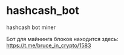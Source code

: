 # hashcash_bot
hashcash bot miner

Бот для майнинга блоков находится здесь: https://t.me/bruce_in_crypto/1583

